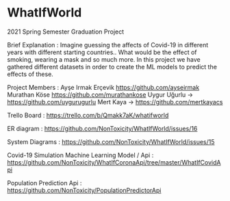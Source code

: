 # WhatIfWorld

2021 Spring Semester Graduation Project

Brief Explanation : 
  Imagine guessing the affects of Covid-19 in different years with different starting countries..
  What would be the effect of smoking, wearing a mask and so much more.
  In this project we have gathered different datasets in order to create the ML models to predict the effects of these.
  
  
  Project Members : 
    Ayşe Irmak Erçevik https://github.com/ayseirmak
    Murathan Köse https://github.com/murathankose
    Uygur Uğurlu -> https://github.com/uygurugurlu
    Mert Kaya -> https://github.com/mertkayacs


Trello Board : https://trello.com/b/Qmakk7aK/whatifworld

ER diagram : https://github.com/NonToxicity/WhatIfWorld/issues/16

System Diagrams : https://github.com/NonToxicity/WhatIfWorld/issues/15

Covid-19 Simulation Machine Learning Model / Api : https://github.com/NonToxicity/WhatIfCoronaApi/tree/master/WhatIfCovidApi

Population Prediction Api : https://github.com/NonToxicity/PopulationPredictorApi
